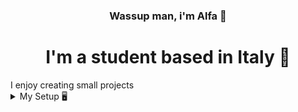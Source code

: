 
<h3 align="center"> Wassup man, i'm Alfa 🤙 </h3>

<h1 align="center"> I'm a student based in Italy 🍕 </h3>
I enjoy creating small projects



<details>
<summary> 
My Setup 🖥️
</summary>
<br>

My Laptop: [MacBook Air 13](https://support.apple.com/kb/SP753?viewlocale=en_US&locale=it_IT)

CPU: [Ryzen 5 3600](https://www.amd.com/en/products/cpu/amd-ryzen-5-3600)

MOBO: [MSI B450 GPM](https://www.msi.com/Motherboard/B450-GAMING-PLUS-MAX)

VGA: [GTX 1650 Super](https://www.nvidia.com/en-us/geforce/graphics-cards/gtx-1650-super/#shop-all)

RAM: [Kingston HyperX Fury 16GB](https://www.amazon.it/HyperX-Predator-HX432C16PB3A-16-Memoria/dp/B07MVXSG3T)

PSU: [Corsair VS650](https://www.corsair.com/it/en/Categories/Products/Power-Supply-Units/vs-series-config-2018/p/CP-9020172-EU)

SSD: [XPG Gammix 256GB](https://www.amazon.com/XPG-GAMMIX-256GB-Gen3x4-AGAMMIXS11P-256GT-C/dp/B07KZ4TFRS/ref=sr_1_1?crid=12B79HQ7XXJB0&keywords=XPG+Gammix+256GB&qid=1647042203&sprefix=xpg+gammix+256gb%2Caps%2C155&sr=8-1)

CASE: [Cooler Master Masterbox 511 RGB](https://www.coolermaster.com/catalog/legacy-products/cases/masterbox-mb511-rgb/)
 
</details>




